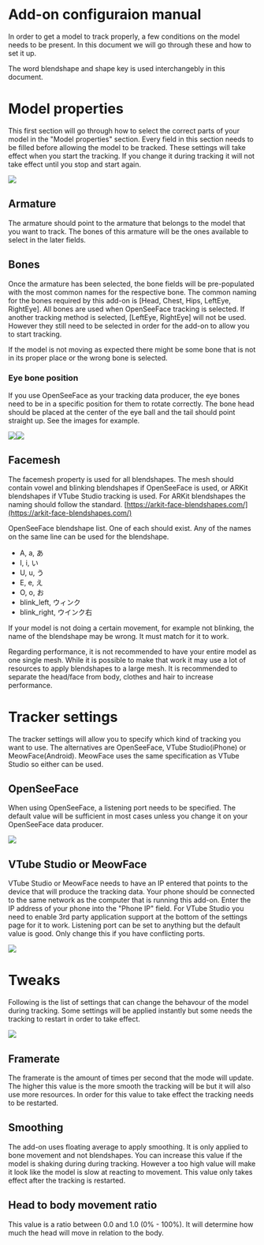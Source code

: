 Add-on configuraion manual
==========================

In order to get a model to track properly, a few conditions on the model needs to be present. In this document we will go through these and how to set it up.

The word blendshape and shape key is used interchangebly in this document.

Model properties
================

This first section will go through how to select the correct parts of your model in the "Model properties" section. Every field in this section needs to be filled before allowing the model to be tracked. These settings will take effect when you start the tracking. If you change it during tracking it will not take effect until you stop and start again.

![](images/properties2.jpg)

Armature
--------

The armature should point to the armature that belongs to the model that you want to track. The bones of this armature will be the ones available to select in the later fields.

Bones
-----

Once the armature has been selected, the bone fields will be pre-populated with the most common names for the respective bone. The common naming for the bones required by this add-on is \[Head, Chest, Hips, LeftEye, RightEye\]. All bones are used when OpenSeeFace tracking is selected. If another tracking method is selected, \[LeftEye, RightEye\] will not be used. However they still need to be selected in order for the add-on to allow you to start tracking.

If the model is not moving as expected there might be some bone that is not in its proper place or the wrong bone is selected.

### Eye bone position

If you use OpenSeeFace as your tracking data producer, the eye bones need to be in a specific position for them to rotate correctly. The bone head should be placed at the center of the eye ball and the tail should point straight up. See the images for example.

![](images/eye1.jpg)![](images/eye2.jpg)

Facemesh
--------

The facemesh property is used for all blendshapes. The mesh should contain vowel and blinking blendshapes if OpenSeeFace is used, or ARKit blendshapes if VTube Studio tracking is used. For ARKit blendshapes the naming should follow the standard. [https://arkit-face-blendshapes.com/](https://arkit-face-blendshapes.com/)

OpenSeeFace blendshape list. One of each should exist. Any of the names on the same line can be used for the blendshape.

*   A, a, あ
*   I, i, い
*   U, u, う
*   E, e, え
*   O, o, お
*   blink\_left, ウィンク
*   blink\_right, ウインク右

If your model is not doing a certain movement, for example not blinking, the name of the blendshape may be wrong. It must match for it to work.

Regarding performance, it is not recommended to have your entire model as one single mesh. While it is possible to make that work it may use a lot of resources to apply blendshapes to a large mesh. It is recommended to separate the head/face from body, clothes and hair to increase performance.

Tracker settings
================

The tracker settings will allow you to specify which kind of tracking you want to use. The alternatives are OpenSeeFace, VTube Studio(iPhone) or MeowFace(Android). MeowFace uses the same specification as VTube Studio so either can be used.

OpenSeeFace
-----------

When using OpenSeeFace, a listening port needs to be specified. The default value will be sufficient in most cases unless you change it on your OpenSeeFace data producer.

![](images/tracker_settings.jpg)

VTube Studio or MeowFace
------------------------

VTube Studio or MeowFace needs to have an IP entered that points to the device that will produce the tracking data. Your phone should be connected to the same network as the computer that is running this add-on. Enter the IP address of your phone into the "Phone IP" field. For VTube Studio you need to enable 3rd party application support at the bottom of the settings page for it to work. Listening port can be set to anything but the default value is good. Only change this if you have conflicting ports.

![](images/tracker_settings2.jpg)

Tweaks
======

Following is the list of settings that can change the behavour of the model during tracking. Some settings will be applied instantly but some needs the tracking to restart in order to take effect.

![](images/tweaks.jpg)

Framerate
---------

The framerate is the amount of times per second that the mode will update. The higher this value is the more smooth the tracking will be but it will also use more resources. In order for this value to take effect the tracking needs to be restarted.

Smoothing
---------

The add-on uses floating average to apply smoothing. It is only applied to bone movement and not blendshapes. You can increase this value if the model is shaking during during tracking. However a too high value will make it look like the model is slow at reacting to movement. This value only takes effect after the tracking is restarted.

Head to body movement ratio
---------------------------

This value is a ratio between 0.0 and 1.0 (0% - 100%). It will determine how much the head will move in relation to the body.
